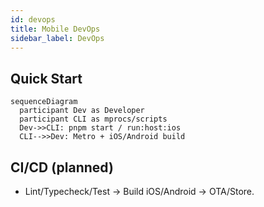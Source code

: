 ```yaml
---
id: devops
title: Mobile DevOps
sidebar_label: DevOps
---
```


## Quick Start

```mermaid
sequenceDiagram
  participant Dev as Developer
  participant CLI as mprocs/scripts
  Dev->>CLI: pnpm start / run:host:ios
  CLI-->>Dev: Metro + iOS/Android build
```

## CI/CD (planned)

- Lint/Typecheck/Test → Build iOS/Android → OTA/Store.
